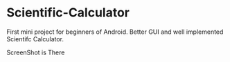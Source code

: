 # Scientific-Calculator

First mini project for beginners of Android.
Better GUI and well implemented Scientifc Calculator.

ScreenShot is There
